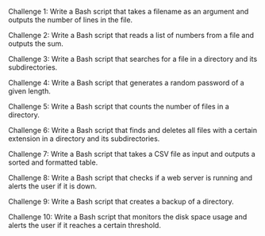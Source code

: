 Challenge 1: Write a Bash script that takes a filename as an argument and outputs the number of lines in the file.

Challenge 2: Write a Bash script that reads a list of numbers from a file and outputs the sum.

Challenge 3: Write a Bash script that searches for a file in a directory and its subdirectories.

Challenge 4: Write a Bash script that generates a random password of a given length.

Challenge 5: Write a Bash script that counts the number of files in a directory.

Challenge 6: Write a Bash script that finds and deletes all files with a certain extension in a directory and its subdirectories.

Challenge 7: Write a Bash script that takes a CSV file as input and outputs a sorted and formatted table.

Challenge 8: Write a Bash script that checks if a web server is running and alerts the user if it is down.

Challenge 9: Write a Bash script that creates a backup of a directory.

Challenge 10: Write a Bash script that monitors the disk space usage and alerts the user if it reaches a certain threshold.